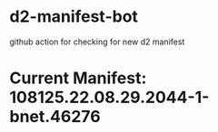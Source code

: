 # d2-manifest-bot
github action for checking for new d2 manifest

# Current Manifest: 108125.22.08.29.2044-1-bnet.46276